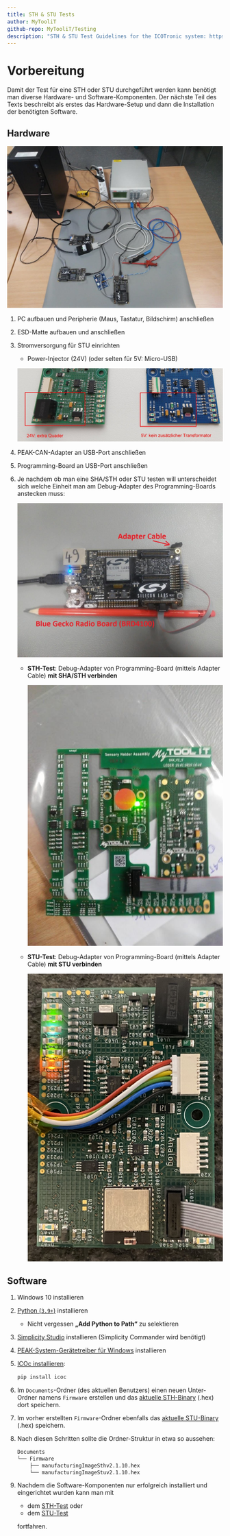 ```yaml
---
title: STH & STU Tests
author: MyTooliT
github-repo: MyTooliT/Testing
description: "STH & STU Test Guidelines for the ICOTronic system: https://www.mytoolit.com/ICOtronic"
---
```


# Vorbereitung

Damit der Test für eine STH oder STU durchgeführt werden kann benötigt man diverse Hardware- und Software-Komponenten. Der nächste Teil des Texts beschreibt als erstes das Hardware-Setup und dann die Installation der benötigten Software.

## Hardware

![Arbeitsplatz](Pictures/Arbeitsplatz.jpg)

1. PC aufbauen und Peripherie (Maus, Tastatur, Bildschirm) anschließen
2. ESD-Matte aufbauen und anschließen
3. Stromversorgung für STU einrichten

   - Power-Injector (24V) (oder selten für 5V: Micro-USB)

   ![24V Vs. 5V](Pictures/24V%20Vs.%205V.jpg)

4. PEAK-CAN-Adapter an USB-Port anschließen
5. Programming-Board an USB-Port anschließen
6. Je nachdem ob man eine SHA/STH oder STU testen will unterscheidet sich welche Einheit man am Debug-Adapter des Programming-Boards anstecken muss:

   ![Programming Board](Pictures/Programming%20Board.jpg)

   - **STH-Test**: Debug-Adapter von Programming-Board (mittels Adapter Cable) **mit SHA/STH verbinden**

     ![SHA](Pictures/SHA.jpg)

   - **STU-Test**: Debug-Adapter von Programming-Board (mittels Adapter Cable) **mit STU verbinden**

     ![STU](Pictures/STU.jpg)

## Software

1. Windows 10 installieren

2. [Python (`3.9+`)](https://www.python.org/downloads/) installieren

   - Nicht vergessen **„Add Python to Path“** zu selektieren

3. [Simplicity Studio](https://www.silabs.com/products/development-tools/software/simplicity-studio) installieren (Simplicity Commander wird benötigt)

4. [PEAK-System-Gerätetreiber für Windows](https://www.peak-system.com/PCAN-USB-FD.365.0.html) installieren

5. [ICOc installieren](https://mytoolit.github.io/ICOc/#install):

   ```sh
   pip install icoc
   ```

6. Im `Documents`-Ordner (des aktuellen Benutzers) einen neuen Unter-Ordner namens `Firmware` erstellen und das [aktuelle STH-Binary](https://github.com/MyTooliT/STH/releases) (.hex) dort speichern.

7. Im vorher erstellten `Firmware`-Ordner ebenfalls das [aktuelle STU-Binary](https://github.com/MyTooliT/STU/releases) (.hex) speichern.

8. Nach diesen Schritten sollte die Ordner-Struktur in etwa so aussehen:

   ```
   Documents
   └── Firmware
       ├── manufacturingImageSthv2.1.10.hex
       └── manufacturingImageStuv2.1.10.hex
   ```

9. Nachdem die Software-Komponenten nur erfolgreich installiert und eingerichtet wurden kann man mit

   - dem [STH-Test](#sth-test) oder
   - dem [STU-Test](#stu-test)

   fortfahren.
